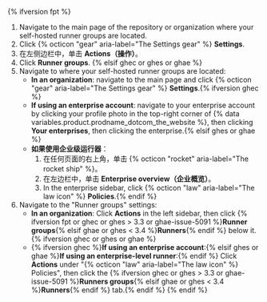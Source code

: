 {% ifversion fpt %}
1. Navigate to the main page of the repository or organization where your self-hosted runner groups are located.
2. Click {% octicon "gear" aria-label="The Settings gear" %} **Settings**.
3. 在左侧边栏中，单击 **Actions（操作）**。
4. Click **Runner groups**.
{% elsif ghec or ghes or ghae %}
1. Navigate to where your self-hosted runner groups are located:
   * **In an organization**: navigate to the main page and click {% octicon "gear" aria-label="The Settings gear" %} **Settings**.{% ifversion ghec %}
   * **If using an enterprise account**: navigate to your enterprise account by clicking your profile photo in the top-right corner of {% data variables.product.prodname_dotcom_the_website %}, then clicking **Your enterprises**, then clicking the enterprise.{% elsif ghes or ghae %}
   * **如果使用企业级运行器**：
     1. 在任何页面的右上角，单击 {% octicon "rocket" aria-label="The rocket ship" %}。
     2. 在左边栏中，单击 **Enterprise overview（企业概览）**。
     3. In the enterprise sidebar, click {% octicon "law" aria-label="The law icon" %} **Policies**.{% endif %}
2. Navigate to the "Runner groups" settings:
   * **In an organization**: Click **Actions** in the left sidebar, then click {% ifversion fpt or ghec or ghes > 3.3 or ghae-issue-5091 %}**Runner groups**{% elsif ghae or ghes < 3.4 %}**Runners**{% endif %} below it.{% ifversion ghec or ghes or ghae %}
   * {% ifversion ghec %}**If using an enterprise account**:{% elsif ghes or ghae %}**If using an enterprise-level runner**:{% endif %} Click **Actions** under "{% octicon "law" aria-label="The law icon" %} Policies", then click the {% ifversion ghec or ghes > 3.3 or ghae-issue-5091 %}**Runners groups**{% elsif ghae or ghes < 3.4 %}**Runners**{% endif %} tab.{% endif %}
{% endif %}
